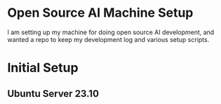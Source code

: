 # Open Source AI Machine Setup

I am setting up my machine for doing open source AI development, and wanted a repo to keep my development log and various setup scripts.

# Initial Setup

## Ubuntu Server 23.10
